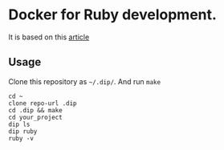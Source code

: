 # Docker for Ruby development.
It is based on this [article](https://evilmartians.com/chronicles/reusable-development-containers-with-docker-compose-and-dip)

## Usage

Clone this repository as `~/.dip/`. And run `make`

```shell
cd ~
clone repo-url .dip
cd .dip && make
cd your_project
dip ls
dip ruby
ruby -v
```
